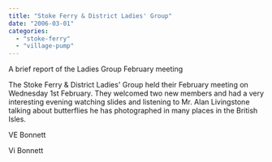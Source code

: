 ```yaml
---
title: "Stoke Ferry & District Ladies' Group"
date: "2006-03-01"
categories: 
  - "stoke-ferry"
  - "village-pump"
---
```


A brief report of the Ladies Group February meeting

The Stoke Ferry & District Ladies' Group held their February meeting on Wednesday 1st February. They welcomed two new members and had a very interesting evening watching slides and listening to Mr. Alan Livingstone talking about butterflies he has photographed in many places in the British Isles.

VE Bonnett

Vi Bonnett
